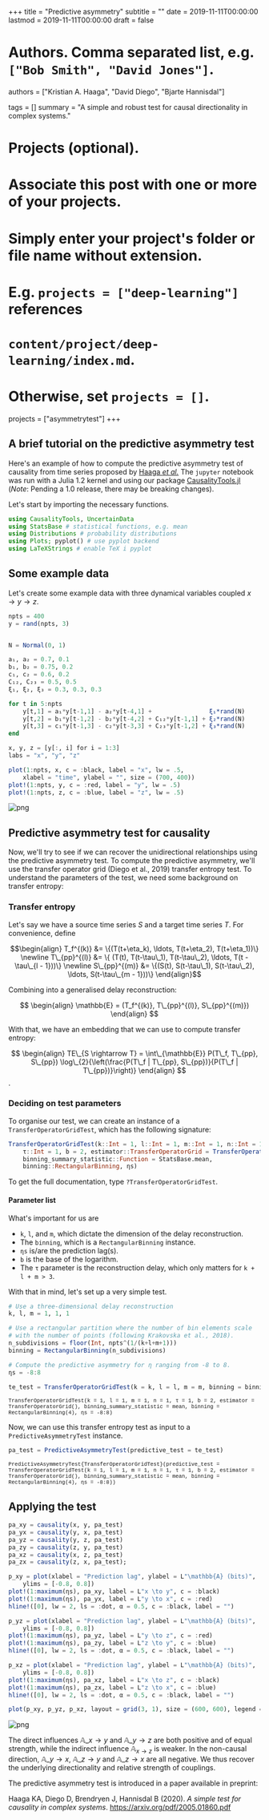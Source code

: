 +++
title = "Predictive asymmetry"
subtitle = ""
date = 2019-11-11T00:00:00
lastmod = 2019-11-11T00:00:00
draft = false

# Authors. Comma separated list, e.g. `["Bob Smith", "David Jones"]`.
authors = ["Kristian A. Haaga", "David Diego", "Bjarte Hannisdal"]

tags = []
summary = "A simple and robust test for causal directionality in complex systems."

# Projects (optional).
#   Associate this post with one or more of your projects.
#   Simply enter your project's folder or file name without extension.
#   E.g. `projects = ["deep-learning"]` references
#   `content/project/deep-learning/index.md`.
#   Otherwise, set `projects = []`.
projects = ["asymmetrytest"]
+++


## A brief tutorial on the predictive asymmetry test

Here's an example of how to compute the predictive asymmetry test of causality from time series proposed by [Haaga *et al.*](https://www.earthsystemevolution.com/publication/haaga_et_al_2020/) The ``jupyter`` notebook was run with a Julia 1.2 kernel and using our package [CausalityTools.jl](https://github.com/JuliaDynamics/CausalityTools.jl) (*Note*: Pending a 1.0 release, there may be breaking changes).

Let's start by importing the necessary functions.


```julia
using CausalityTools, UncertainData
using StatsBase # statistical functions, e.g. mean
using Distributions # probability distributions
using Plots; pyplot() # use pyplot backend
using LaTeXStrings # enable TeX i pyplot
```

## Some example data

Let's create some example data with three dynamical variables coupled $x \to y \to z$.


```julia
npts = 400
y = rand(npts, 3)


N = Normal(0, 1)

a₁, a₂ = 0.7, 0.1
b₁, b₂ = 0.75, 0.2
c₁, c₂ = 0.6, 0.2
C₁₂, C₂₃ = 0.5, 0.5
ξ₁, ξ₂, ξ₃ = 0.3, 0.3, 0.3

for t in 5:npts
    y[t,1] = a₁*y[t-1,1] - a₂*y[t-4,1] +                ξ₁*rand(N)
    y[t,2] = b₁*y[t-1,2] - b₂*y[t-4,2] + C₁₂*y[t-1,1] + ξ₂*rand(N)
    y[t,3] = c₁*y[t-1,3] - c₂*y[t-3,3] + C₂₃*y[t-1,2] + ξ₃*rand(N)
end

x, y, z = [y[:, i] for i = 1:3]
labs = "x", "y", "z"

plot(1:npts, x, c = :black, label = "x", lw = .5,
    xlabel = "time", ylabel = "", size = (700, 400))
plot!(1:npts, y, c = :red, label = "y", lw = .5)
plot!(1:npts, z, c = :blue, label = "z", lw = .5)

```




![png](./tutorial_predictive_asymmetry_4_0.png)



## Predictive asymmetry test for causality

Now, we'll try to see if we can recover the unidirectional relationships using the predictive asymmetry test. To compute the predictive asymmetry, we'll use the transfer operator grid (Diego et al., 2019) transfer entropy test. To understand the parameters of the test, we need some background on transfer entropy:

### Transfer entropy

Let's say we have a source time series $S$ and a target time series $T$. For convenience, define

$$\begin{align}
T_f^{(k)}       &= \{(T(t+\eta_k), \ldots, T(t+\eta_2), T(t+\eta_1))\} \newline
T\_{pp}^{(l)}   &=  \{ (T(t), T(t-\tau\_1), T(t-\tau\_2), \ldots, T(t - \tau\_{l - 1}))\} \newline  
S\_{pp}^{(m)}   &= \{(S(t), S(t-\tau\_1), S(t-\tau\_2), \ldots, S(t-\tau\_{m - 1}))\}
\end{align}$$

Combining into a generalised delay reconstruction:

$$ \begin{align}
\mathbb{E} = (T_f^{(k)}, T\_{pp}^{(l)}, S\_{pp}^{(m)})
\end{align} $$

With that, we have an embedding that we can use to compute transfer entropy:

$$ \begin{align}
TE\_{S \rightarrow T} = \int\_{\mathbb{E}} P(T\_f, T\_{pp}, S\_{pp}) \log\_{2}{\left(\frac{P(T\_f | T\_{pp}, S\_{pp})}{P(T\_f | T\_{pp})}\right)}
\end{align} $$.

### Deciding on test parameters

To organise our test, we can create an instance of a `TransferOperatorGridTest`, which has the following signature:

```julia
TransferOperatorGridTest(k::Int = 1, l::Int = 1, m::Int = 1, n::Int = 1,
    τ::Int = 1, b = 2, estimator::TransferOperatorGrid = TransferOperatorGrid(),
    binning_summary_statistic::Function = StatsBase.mean,
    binning::RectangularBinning, ηs)
```

To get the full documentation, type `?TransferOperatorGridTest`.

#### Parameter list

What's important for us are

- `k`, `l`, and `m`, which dictate the dimension of the delay reconstruction.
- The `binning`, which is a `RectangularBinning` instance.
- `ηs` is/are the prediction lag(s).
- `b` is the base of the logarithm.
- The `τ` parameter is the reconstruction delay, which only matters for `k + l + m > 3`.

With that in mind, let's set up a very simple test.


```julia
# Use a three-dimensional delay reconstruction
k, l, m = 1, 1, 1

# Use a rectangular partition where the number of bin elements scale
# with the number of points (following Krakovska et al., 2018).
n_subdivisions = floor(Int, npts^(1/(k+l+m+1)))
binning = RectangularBinning(n_subdivisions)

# Compute the predictive asymmetry for η ranging from -8 to 8.
ηs = -8:8

te_test = TransferOperatorGridTest(k = k, l = l, m = m, binning = binning, ηs = ηs)
```

<span style="font-family:Courier New; font-size:.75em;">
TransferOperatorGridTest(k = 1, l = 1, m = 1, n = 1, τ = 1, b = 2, estimator = TransferOperatorGrid(), binning_summary_statistic = mean, binning = RectangularBinning(4), ηs = -8:8)
</span>

Now, we can use this transfer entropy test as input to a `PredictiveAsymmetryTest` instance.


```julia
pa_test = PredictiveAsymmetryTest(predictive_test = te_test)
```

<span style="font-family:Courier New; font-size:.75em;">
PredictiveAsymmetryTest{TransferOperatorGridTest}(predictive_test = TransferOperatorGridTest(k = 1, l = 1, m = 1, n = 1, τ = 1, b = 2, estimator = TransferOperatorGrid(), binning_summary_statistic = mean, binning = RectangularBinning(4), ηs = -8:8))
</span>

## Applying the test


```julia
pa_xy = causality(x, y, pa_test)
pa_yx = causality(y, x, pa_test)
pa_yz = causality(y, z, pa_test)
pa_zy = causality(z, y, pa_test)
pa_xz = causality(x, z, pa_test)
pa_zx = causality(z, x, pa_test);
```


```julia
p_xy = plot(xlabel = "Prediction lag", ylabel = L"\mathbb{A} (bits)",
    ylims = [-0.8, 0.8])
plot!(1:maximum(ηs), pa_xy, label = L"x \to y", c = :black)
plot!(1:maximum(ηs), pa_yx, label = L"y \to x", c = :red)
hline!([0], lw = 2, ls = :dot, α = 0.5, c = :black, label = "")

p_yz = plot(xlabel = "Prediction lag", ylabel = L"\mathbb{A} (bits)",
    ylims = [-0.8, 0.8])
plot!(1:maximum(ηs), pa_yz, label = L"y \to z", c = :red)
plot!(1:maximum(ηs), pa_zy, label = L"z \to y", c = :blue)
hline!([0], lw = 2, ls = :dot, α = 0.5, c = :black, label = "")

p_xz = plot(xlabel = "Prediction lag", ylabel = L"\mathbb{A} (bits)",
    ylims = [-0.8, 0.8])
plot!(1:maximum(ηs), pa_xz, label = L"x \to z", c = :black)
plot!(1:maximum(ηs), pa_zx, label = L"z \to x", c = :blue)
hline!([0], lw = 2, ls = :dot, α = 0.5, c = :black, label = "")

plot(p_xy, p_yz, p_xz, layout = grid(3, 1), size = (600, 600), legend = :topleft)
```




![png](./tutorial_predictive_asymmetry_11_0.png)



The direct influences $\mathbb{A}\_{x \to y}$ and $\mathbb{A}\_{y \to z}$ are both positive and of equal strength, while the indirect influence $\mathbb{A}_{x \to z}$ is weaker. In the non-causal direction, $\mathbb{A}\_{y \to x}$, $\mathbb{A}\_{z \to y}$ and $\mathbb{A}\_{z \to x}$ are all negative. We thus recover the underlying directionality and relative strength of couplings.

The predictive asymmetry test is introduced in a paper available in preprint:

Haaga KA, Diego D, Brendryen J, Hannisdal B (2020). *A simple test for causality in complex systems*. https://arxiv.org/pdf/2005.01860.pdf

